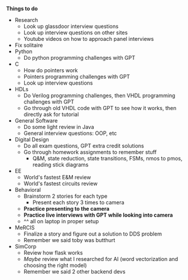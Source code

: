 **Things to do**
- Research
	- Look up glassdoor interview questions
	- Look up interview questions on other sites
	- Youtube videos on how to approach panel interviews
- Fix solitaire
- Python
	- Do python programming challenges with GPT
- C
	- How do pointers work
	- Pointers programming challenges with GPT
	- Look up interview questions
- HDLs
	- Do Verilog programming challenges, then VHDL programming challenges with GPT
	- Go through old VHDL code with GPT to see how it works, then directly ask for tutorial
- General Software
	- Do some light review in Java
	- General interview questions: OOP, etc
- Digital Design
	- Do all exam questions, GPT extra credit solutions
	- Go through homework assignments to remember stuff
		- Q&M, state reduction, state transitions, FSMs, nmos to pmos, reading stick diagrams
- EE
	- World's fastest E&M review
	- World's fastest circuits review
- Behavioral
	- Brainstorm 2 stories for each type
		- Present each story 3 times to camera
	- **Practice presenting to the camera**
	- **Practice live interviews with GPT while looking into camera**
	- ^^ all on laptop in proper setup
- MeRCIS 
	- Finalize a story and figure out a solution to DDS problem
	- Remember we said toby was butthurt
- SimCorp
	- Review how flask works
	- *Maybe* review what I researched for AI (word vectorization and choosing the right model)
	- Remember we said 2 other backend devs